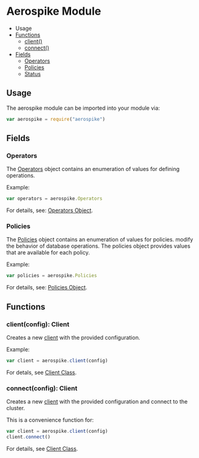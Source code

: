 # Aerospike Module

- Usage
- [Functions](#functions)
	- [client()](#client)
	- [connect()](#connect)
- [Fields](#fields)
	- [Operators](#Operators)
	- [Policies](#Policies)
	- [Status](#Status)

<a name="usage"></a>
## Usage

The aerospike module can be imported into your module via:

```js
var aerospike = require("aerospike")
```



<a name="fields"></a>
## Fields



<a name="Operators"></a>
### Operators

The [Operators](operators.md) object contains an enumeration of values for defining operations.

Example:

```js
var operators = aerospike.Operators
```

For details, see: [Operators Object](operators.md).



<a name="Policies"></a>
### Policies

The [Policies](policies.md) object contains an enumeration of values for policies. modify the behavior of database operations. The policies object provides values that are available for each policy.

Example:

```js
var policies = aerospike.Policies
```

For details, see: [Policies Object](policies.md).


<a name="functions"></a>
## Functions


<a name="client"></a>
### client(config): Client

Creates a new [client](client.md) with the provided configuration.

Example:

```js
var client = aerospike.client(config)
```

For detals, see [Client Class](client.md).



<a name="connect"></a>
### connect(config): Client

Creates a new [client](client.md) with the provided configuration and connect to the cluster.

This is a convenience function for:

```js
var client = aerospike.client(config)
client.connect()
```

For details, see [Client Class](client.md).